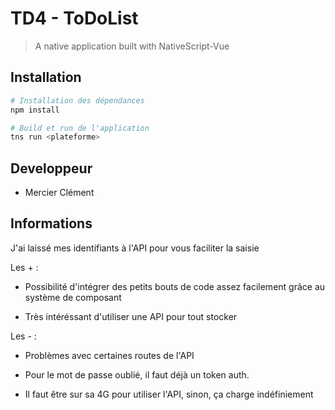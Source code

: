 # TD4 - ToDoList

> A native application built with NativeScript-Vue

## Installation

``` bash
# Installation des dépendances
npm install

# Build et run de l'application
tns run <plateforme>
```

## Developpeur
* Mercier Clément

## Informations

J'ai laissé mes identifiants à l'API pour vous faciliter la saisie

Les + :
* Possibilité d'intégrer des petits bouts de code assez facilement grâce au système de composant

* Très intéréssant d'utiliser une API pour tout stocker

Les - :
* Problèmes avec certaines routes de l'API

* Pour le mot de passe oublié, il faut déjà un token auth.

* Il faut être sur sa 4G pour utiliser l'API, sinon, ça charge indéfiniement 
